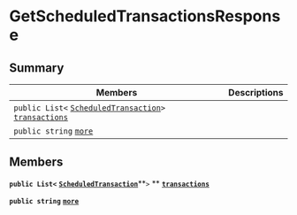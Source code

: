 # GetScheduledTransactionsResponse

## Summary

| Members                                                                                                                                                                                                                                                                                                        | Descriptions |
| -------------------------------------------------------------------------------------------------------------------------------------------------------------------------------------------------------------------------------------------------------------------------------------------------------------- | ------------ |
| `public List<` [`ScheduledTransaction`](EosSharp--Core--Api--v1--ScheduledTransaction.md)`>` [`transactions`](EosSharp--Core--Api--v1--GetScheduledTransactionsResponse.md#class\_eos\_sharp\_1\_1\_core\_1\_1\_api\_1\_1v1\_1\_1\_get\_scheduled\_transactions\_response\_1aa3e388ca9f7147a9941e33d5e6df6288) |              |
| `public string` [`more`](EosSharp--Core--Api--v1--GetScheduledTransactionsResponse.md#class\_eos\_sharp\_1\_1\_core\_1\_1\_api\_1\_1v1\_1\_1\_get\_scheduled\_transactions\_response\_1a8261ff9b8fc4f4cccf0aa464e3cdba45)                                                                                      |              |

## Members

**`public List<`** [**`ScheduledTransaction`**](EosSharp--Core--Api--v1--ScheduledTransaction.md)**`>` ** [**`transactions`**](EosSharp--Core--Api--v1--GetScheduledTransactionsResponse.md#class\_eos\_sharp\_1\_1\_core\_1\_1\_api\_1\_1v1\_1\_1\_get\_scheduled\_transactions\_response\_1aa3e388ca9f7147a9941e33d5e6df6288)

**`public string`** [**`more`**](EosSharp--Core--Api--v1--GetScheduledTransactionsResponse.md#class\_eos\_sharp\_1\_1\_core\_1\_1\_api\_1\_1v1\_1\_1\_get\_scheduled\_transactions\_response\_1a8261ff9b8fc4f4cccf0aa464e3cdba45)
